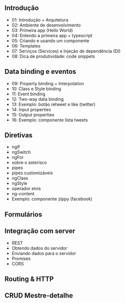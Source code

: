## Introdução
* 01: Introdução + Arquitetura
* 02: Ambiente de desenvolvimento
* 03: Primeira app (Hello World)
* 04: Entendo a primeira app + typescript
* 05: Criando e usando um componente
* 06: Templates
* 07: Serviços (Services) e Injeção de dependência (DI)
* 08: Dica de produtividade: code snippets

## Data binding e eventos
* 09: Property binding + Interpolation
* 10: Class e Style binding
* 11: Event binding
* 12: Two-way data binding
* 13: Exemplo: botão retweet e like (twitter)
* 14: Input properties
* 15: Output properties
* 16: Exemplo: componente lista tweets

## Diretivas
* ngIf
* ngSwitch
* ngFor
* sobre o asterisco
* pipes
* pipes customizáveis
* ngClass
* ngStyle
* operador elvis
* ng-content
* Exemplo: componente zippy (facebook)

## Formulários

## Integração com server
* REST
* Obtendo dados do servidor
* Enviando dados para o servidor
* Promises
* CORS

## Routing & HTTP

## CRUD Mestre-detalhe
